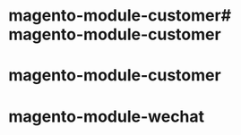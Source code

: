 # magento-module-customer# magento-module-customer
# magento-module-customer
# magento-module-wechat

